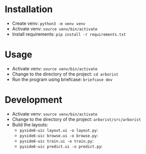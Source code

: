 # Installation
- Create venv: `python3 -m venv venv`
- Activate venv: `source venv/bin/activate`
- Install requirements: `pip install -r requirements.txt`

# Usage
- Activate venv: `source venv/bin/activate`
- Change to the directory of the project: `cd arborist`
- Run the program using briefcase: `briefcase dev`

# Development
- Activate venv: `source venv/bin/activate`
- Change to the directory of the project: `arborist/src/arborist`
- Build the layouts:
  -  `pyside6-uic layout.ui -o layout.py`:
  -  `pyside6-uic browse.ui -o browse.py`:
  -  `pyside6-uic train.ui -o train.py`:
  -  `pyside6-uic predict.ui -o predict.py`: